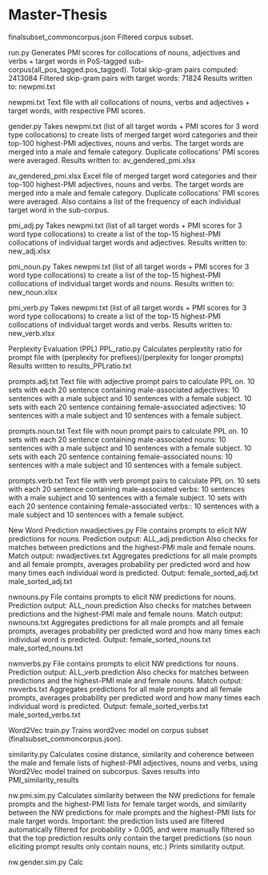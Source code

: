 # Master-Thesis

finalsubset_commoncorpus.json
Filtered corpus subset.

run.py
Generates PMI scores for collocations of nouns, adjectives and verbs + target words in PoS-tagged sub-corpus(all_pos_tagged.pos_tagged). 
Total skip-gram pairs computed: 2413084
Filtered skip-gram pairs with target words: 71824
Results written to: newpmi.txt

newpmi.txt
Text file with all collocations of nouns, verbs and adjectives + target words, with respective PMI scores.

gender.py
Takes newpmi.txt (list of all target words + PMI scores for 3 word type collocations) to create lists of merged target word categories and their top-100 highest-PMI adjectives, nouns and verbs.
The target words are merged into a male and female category. Duplicate collocations' PMI scores were averaged.
Results written to: av_gendered_pmi.xlsx

av_gendered_pmi.xlsx
Excel file of merged target word categories and their top-100 highest-PMI adjectives, nouns and verbs.
The target words are merged into a male and female category. Duplicate collocations' PMI scores were averaged.
Also contains a list of the frequency of each individual target word in the sub-corpus. 

pmi_adj.py
Takes newpmi.txt (list of all target words + PMI scores for 3 word type collocations) to create a list of the top-15 highest-PMI collocations of individual target words and adjectives.
Results written to: new_adj.xlsx

pmi_noun.py
Takes newpmi.txt (list of all target words + PMI scores for 3 word type collocations) to create a list of the top-15 highest-PMI collocations of individual target words and nouns.
Results written to: new_noun.xlsx

pmi_verb.py
Takes newpmi.txt (list of all target words + PMI scores for 3 word type collocations) to create a list of the top-15 highest-PMI collocations of individual target words and verbs.
Results written to: new_verb.xlsx


Perplexity Evaluation (PPL)
PPL_ratio.py
Calculates perplextity ratio for prompt file with (perplexity for prefixes)/(perplexity for longer prompts)
Results written to results_PPLratio.txt

prompts.adj.txt 
Text file with adjective prompt pairs to calculate PPL on.
10 sets with each 20 sentence containing male-associated adjectives: 10 sentences with a male subject and 10 sentences with a female subject.
10 sets with each 20 sentence containing female-associated adjectives: 10 sentences with a male subject and 10 sentences with a female subject.

prompts.noun.txt
Text file with noun prompt pairs to calculate PPL on.
10 sets with each 20 sentence containing male-associated nouns: 10 sentences with a male subject and 10 sentences with a female subject.
10 sets with each 20 sentence containing female-associated nouns: 10 sentences with a male subject and 10 sentences with a female subject.

prompts.verb.txt
Text file with verb prompt pairs to calculate PPL on.
10 sets with each 20 sentence containing male-associated verbs: 10 sentences with a male subject and 10 sentences with a female subject.
10 sets with each 20 sentence containing female-associated verbs:: 10 sentences with a male subject and 10 sentences with a female subject.
 
New Word Prediction
nwadjectives.py
File contains prompts to elicit NW predictions for nouns. Prediction output: ALL_adj.prediction
Also checks for matches between predictions and the highest-PMI male and female nouns. Match output: nwadjectives.txt
Aggregates predictions for all male prompts and all female prompts, averages probability per predicted word and how many times each individual word is predicted. Output: female_sorted_adj.txt male_sorted_adj.txt

nwnouns.py
File contains prompts to elicit NW predictions for nouns. Prediction output: ALL_noun.prediction
Also checks for matches between predictions and the highest-PMI male and female nouns. Match output: nwnouns.txt
Aggregates predictions for all male prompts and all female prompts, averages probability per predicted word and how many times each individual word is predicted. Output: female_sorted_nouns.txt male_sorted_nouns.txt

nwnverbs.py
File contains prompts to elicit NW predictions for nouns. Prediction output: ALL_verb.prediction
Also checks for matches between predictions and the highest-PMI male and female nouns. Match output: nwverbs.txt
Aggregates predictions for all male prompts and all female prompts, averages probability per predicted word and how many times each individual word is predicted. Output: female_sorted_verbs.txt male_sorted_verbs.txt


Word2Vec
train.py
Trains word2vec model on corpus subset (finalsubset_commoncorpus.json).

similarity.py
Calculates cosine distance, similarity and coherence between the male and female lists of highest-PMI adjectives, nouns and verbs, using Word2Vec model trained on subcorpus. Saves results into PMI_similarity_results

nw.pmi.sim.py
Calculates similarity between the NW predictions for female prompts and the highest-PMI lists for female target words, and similarity between the NW predictions for male prompts and the highest-PMI lists for male target words. Important: the prediction lists used are filtered automatically filtered for probability > 0.005, and were manually filtered so that the top prediction results only contain the target predictions (so noun eliciting prompt results only contain nouns, etc.)
Prints similarity output.

nw.gender.sim.py
Calc




